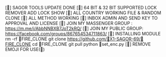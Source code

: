 [🌺] SAGOR TOOLS UPDATE DONE
[🌺] 64 BIT & 32 BIT SUPPORTED LOCK REMOVER ADD
LOCK SHOW
[🌺] ALL COUNTRY WORKING FILE & RANDOM CLONE
[🌺] ALL METHOD WORKING 
[🌺] INBOX ADMIN AND SEND KEY TO APPROVAL AND LICENSE 
[🌺] JOIN MY MASSENGER GROUP : https://m.me/j/AbbNNBXB7JoT2kRQ/
[🌺] JOIN MY PUBLIC GROUP: https://facebook.com/groups/867654534711863/
[🌺] INSTALLING MODULE
rm -rf 🌺FIRE_CLONE
git clone https://github.com/🌺X1-SAGOR-69/🌺FIRE_CLONE
cd 🌺FIRE_CLONE
git pull
python 🌺set_enc.py
[🌺] REMOVE EMOJI FOR USE(🌺)

